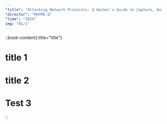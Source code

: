 ```yaml
---
"title": "Attacking Network Protocols: A Hacker's Guide to Capture, Analysis, and Exploitation"
"director": "RHYME.Q"
"time": "2024"
img: "01/1"
---
```


::book-content{:title="title"}

# title 1

# title 2

# Test 3

::
